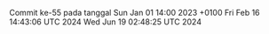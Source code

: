 Commit ke-55 pada tanggal Sun Jan 01 14:00 2023 +0100
Fri Feb 16 14:43:06 UTC 2024
Wed Jun 19 02:48:25 UTC 2024
